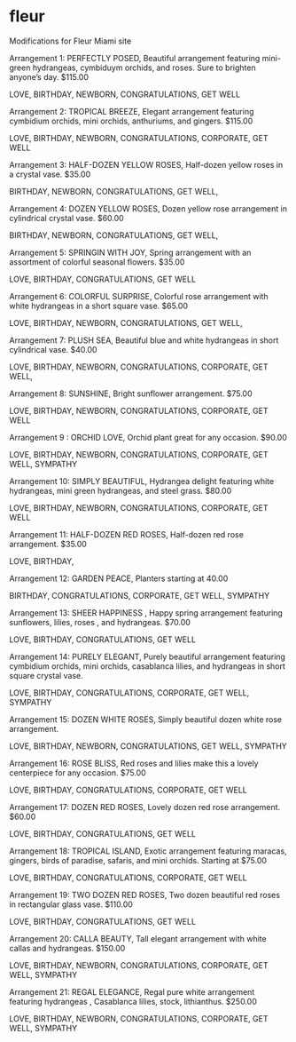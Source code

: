 fleur
=====

Modifications for Fleur Miami site


Arrangement 1: PERFECTLY POSED, Beautiful arrangement featuring mini-green hydrangeas, cymbiduym orchids, and roses. Sure to brighten anyone’s day. $115.00

LOVE, BIRTHDAY, NEWBORN, CONGRATULATIONS, GET WELL 


Arrangement 2: TROPICAL BREEZE, Elegant arrangement featuring cymbidium orchids, mini orchids, anthuriums, and gingers. $115.00

LOVE, BIRTHDAY, NEWBORN, CONGRATULATIONS, CORPORATE, GET WELL


Arrangement 3: HALF-DOZEN YELLOW ROSES, Half-dozen yellow roses in a crystal vase. $35.00

BIRTHDAY, NEWBORN, CONGRATULATIONS, GET WELL, 


Arrangement 4: DOZEN YELLOW ROSES, Dozen yellow rose arrangement in cylindrical crystal vase. $60.00

BIRTHDAY, NEWBORN, CONGRATULATIONS, GET WELL, 


Arrangement 5: SPRINGIN WITH JOY, Spring arrangement with an assortment of colorful seasonal flowers. $35.00

LOVE, BIRTHDAY, CONGRATULATIONS, GET WELL


Arrangement 6:  COLORFUL SURPRISE, Colorful rose arrangement with white hydrangeas in a short square vase. $65.00

LOVE, BIRTHDAY, NEWBORN, CONGRATULATIONS, GET WELL,


Arrangement 7: PLUSH SEA, Beautiful blue and white hydrangeas in short cylindrical vase. $40.00

LOVE, BIRTHDAY, NEWBORN, CONGRATULATIONS, CORPORATE, GET WELL, 


Arrangement 8: SUNSHINE, Bright sunflower arrangement. $75.00

LOVE, BIRTHDAY, NEWBORN, CONGRATULATIONS, CORPORATE, GET WELL


Arrangement 9 : ORCHID LOVE, Orchid plant great for any occasion. $90.00

LOVE, BIRTHDAY, NEWBORN, CONGRATULATIONS, CORPORATE, GET WELL, SYMPATHY


Arrangement 10: SIMPLY BEAUTIFUL, Hydrangea delight featuring white hydrangeas, mini green hydrangeas, and steel grass. $80.00

LOVE, BIRTHDAY, NEWBORN, CONGRATULATIONS, CORPORATE, GET WELL 


Arrangement 11: HALF-DOZEN RED ROSES, Half-dozen red rose arrangement. $35.00

LOVE, BIRTHDAY, 


Arrangement 12: GARDEN PEACE, Planters starting at 40.00

BIRTHDAY, CONGRATULATIONS, CORPORATE, GET WELL, SYMPATHY


Arrangement 13: SHEER HAPPINESS , Happy spring arrangement featuring sunflowers, lilies, roses , and hydrangeas. $70.00

LOVE, BIRTHDAY, CONGRATULATIONS, GET WELL


Arrangement 14:  PURELY ELEGANT, Purely beautiful arrangement featuring cymbidium orchids, mini orchids, casablanca lilies, and hydrangeas in short square crystal vase.

LOVE, BIRTHDAY, CONGRATULATIONS, CORPORATE, GET WELL, SYMPATHY 


Arrangement 15: DOZEN WHITE ROSES, Simply beautiful dozen white rose arrangement.

LOVE, BIRTHDAY, NEWBORN, CONGRATULATIONS, GET WELL, SYMPATHY


Arrangement 16: ROSE BLISS, Red roses and lilies make this a lovely centerpiece for any occasion.  $75.00

LOVE, BIRTHDAY, CONGRATULATIONS, CORPORATE, GET WELL

Arrangement 17: DOZEN RED ROSES, Lovely dozen red rose arrangement. $60.00

LOVE, BIRTHDAY, CONGRATULATIONS, GET WELL


Arrangement 18: TROPICAL ISLAND, Exotic arrangement featuring maracas, gingers, birds of paradise, safaris, and mini orchids. Starting at $75.00

LOVE, BIRTHDAY, CONGRATULATIONS, CORPORATE, GET WELL


Arrangement 19: TWO DOZEN RED ROSES, Two dozen beautiful red roses in rectangular glass vase. $110.00

LOVE, BIRTHDAY, CONGRATULATIONS, GET WELL


Arrangement  20: CALLA BEAUTY, Tall elegant arrangement with white callas and hydrangeas. $150.00

LOVE, BIRTHDAY, NEWBORN, CONGRATULATIONS, CORPORATE, GET WELL, SYMPATHY


Arrangement 21: REGAL ELEGANCE, Regal pure white arrangement featuring hydrangeas , Casablanca lilies, stock, lithianthus.  $250.00

LOVE, BIRTHDAY, NEWBORN, CONGRATULATIONS, CORPORATE, GET WELL, SYMPATHY


